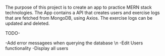 The purpose of this project is to create an app to practice MERN stack technologies. The App contains a API that creates users and exercise logs that are fetched from MongoDB, using Axios. The exercise logs can be updated and deleted.  

TODO-

-Add error messagees when querying the database \n 
-Edit Users functionality
-Display all users
